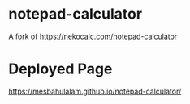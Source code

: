 # notepad-calculator
A fork of https://nekocalc.com/notepad-calculator

# Deployed Page
https://mesbahulalam.github.io/notepad-calculator/
